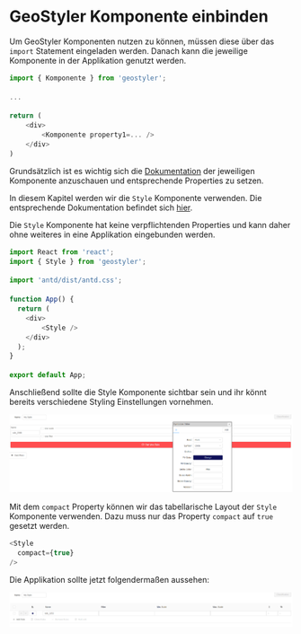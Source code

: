 
# GeoStyler Komponente einbinden

Um GeoStyler Komponenten nutzen zu können, müssen diese über das `import` Statement
eingeladen werden. Danach kann die jeweilige Komponente in der Applikation genutzt werden.

```js
import { Komponente } from 'geostyler';

...

return (
    <div>
        <Komponente property1=... />
    </div>
)
```

Grundsätzlich ist es wichtig sich die [Dokumentation](https://geostyler.github.io/geostyler/latest/index.html) der jeweiligen Komponente
anzuschauen und entsprechende Properties zu setzen.

In diesem Kapitel werden wir die `Style` Komponente verwenden. Die entsprechende Dokumentation
befindet sich [hier](https://geostyler.github.io/geostyler/latest/index.html#/Components/Style/Style).

Die `Style` Komponente hat keine verpflichtenden Properties und kann daher ohne weiteres in eine
Applikation eingebunden werden.

```js
import React from 'react';
import { Style } from 'geostyler';

import 'antd/dist/antd.css';

function App() {
  return (
    <div>
        <Style />
    </div>
  );
}

export default App;
```

Anschließend sollte die Style Komponente sichtbar sein und ihr könnt bereits verschiedene Styling Einstellungen vornehmen.

[![Style Komponente](../images/basic.png)](..images/basic.png)

Mit dem `compact` Property können wir das tabellarische Layout der `Style` Komponente verwenden. Dazu muss nur das Property
`compact` auf `true` gesetzt werden.

```js
<Style
  compact={true}
/>
```

Die Applikation sollte jetzt folgendermaßen aussehen:

[![Compact Layout](../images/compact.png)](../images/compact.png)

